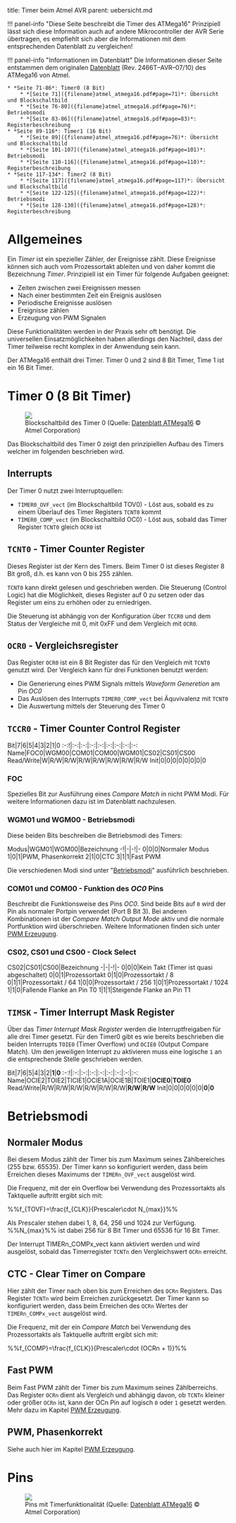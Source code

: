 title: Timer beim Atmel AVR
parent: uebersicht.md

!!! panel-info "Diese Seite beschreibt die Timer des ATMega16"
    Prinzipiell lässt sich diese Information auch auf andere Mikrocontroller der AVR Serie übertragen, es empfiehlt sich
    aber die Informationen mit dem entsprechenden Datenblatt zu vergleichen!

!!! panel-info "Informationen im Datenblatt"
    Die Informationen dieser Seite entstammen dem originalen [Datenblatt]({filename}atmel_atmega16.pdf)
    (Rev. 2466T–AVR–07/10) des ATMega16 von Atmel.

    * *Seite 71-86*: Timer0 (8 Bit)
        * *[Seite 71]({filename}atmel_atmega16.pdf#page=71)*: Übersicht und Blockschaltbild
        * *[Seite 76-80]({filename}atmel_atmega16.pdf#page=76)*: Betriebsmodi
        * *[Seite 83-86]({filename}atmel_atmega16.pdf#page=83)*: Registerbeschreibung
    * *Seite 89-116*: Timer1 (16 Bit)
        * *[Seite 89]({filename}atmel_atmega16.pdf#page=76)*: Übersicht und Blockschaltbild
        * *[Seite 101-107]({filename}atmel_atmega16.pdf#page=101)*: Betriebsmodi
        * *[Seite 110-116]({filename}atmel_atmega16.pdf#page=110)*: Registerbeschreibung
    * *Seite 117-134*: Timer2 (8 Bit)
        * *[Seite 117]({filename}atmel_atmega16.pdf#page=117)*: Übersicht und Blockschaltbild
        * *[Seite 122-125]({filename}atmel_atmega16.pdf#page=122)*: Betriebsmodi
        * *[Seite 128-130]({filename}atmel_atmega16.pdf#page=128)*: Registerbeschreibung

# Allgemeines
Ein *Timer* ist ein spezieller Zähler, der Ereignisse zählt. Diese Ereignisse können sich auch vom Prozessortakt ableiten
und von daher kommt die Bezeichnung *Timer*. Prinzipiell ist ein Timer für folgende Aufgaben geeignet:

* Zeiten zwischen zwei Ereignissen messen
* Nach einer bestimmten Zeit ein Ereignis auslösen
* Periodische Ereignisse auslösen
* Ereignisse zählen
* Erzeugung von PWM Signalen

Diese Funktionalitäten werden in der Praxis sehr oft benötigt. Die universellen Einsatzmöglichkeiten haben allerdings
den Nachteil, dass der Timer teilweise recht komplex in der Anwendung sein kann.

Der ATMega16 enthält drei Timer. Timer 0 und 2 sind 8 Bit Timer, Time 1 ist ein 16 Bit Timer.

# Timer 0 (8 Bit Timer)
<figure><img src="{filename}avr_timer0.svg"><figcaption>Blockschaltbild des Timer 0 (Quelle: <a href="http://www.atmel.com/images/doc2466.pdf">Datenblatt ATMega16</a> &copy; Atmel Corporation)</figcaption></figure>

Das Blockschaltbild des Timer 0 zeigt den prinzipiellen Aufbau des Timers welcher im folgenden beschrieben wird.

## Interrupts
Der Timer 0 nutzt zwei Interruptquellen:

* `TIMER0_OVF_vect` (im Blockschaltbild TOV0) - Löst aus, sobald es zu einem Überlauf des Timer Registers `TCNT0` kommt
* `TIMER0_COMP_vect` (im Blockschaltbild OC0) - Löst aus, sobald das Timer Register `TCNT0` gleich `OCR0` ist

## `TCNT0` - Timer Counter Register 
Dieses Register ist der Kern des Timers. Beim Timer 0 ist dieses Register 8 Bit groß, d.h. es kann von 0 bis 255 zählen.

`TCNT0` kann direkt gelesen und geschrieben werden. Die Steuerung (Control Logic) hat die Möglichkeit, dieses
Register auf 0 zu setzen oder das Register um eins zu erhöhen oder zu erniedrigen.

Die Steuerung ist abhängig von der Konfiguration über `TCCR0` und dem Status der Vergleiche mit 0, mit 0xFF und dem
Vergleich mit `OCR0`.

## `OCR0` - Vergleichsregister 
Das Register `OCR0` ist ein 8 Bit Register das für den Vergleich mit `TCNT0` genutzt wird. Der Vergleich kann für drei 
Funktionen benutzt werden:

* Die Generierung eines PWM Signals mittels *Waveform Generetion* am Pin *OC0*
* Das Auslösen des Interrupts `TIMER0_COMP_vect` bei Äquvivalenz mit `TCNT0`
* Die Auswertung mittels der Steuerung des Timer 0

## `TCCR0` - Timer Counter Control Register 

Bit|7|6|5|4|3|2|1|0
:-:!|:-:|:-:|:-:|:-:|:-:|:-:|:-:|:-:
Name|FOC0|WGM00|COM01|COM00|WGM01|CS02|CS01|CS00
Read/Write|W|R/W|R/W|R/W|R/W|R/W|R/W|R/W
Init|0|0|0|0|0|0|0|0

### FOC
Spezielles Bit zur Ausführung eines *Compare Match* in nicht PWM Modi. Für weitere Informationen dazu ist im Datenblatt
nachzulesen.

### WGM01 und WGM00 - Betriebsmodi
Diese beiden Bits beschreiben die Betriebsmodi des Timers:

Modus|WGM01|WGM00|Bezeichnung
-!|-|-!|-
0|0|0|Normaler Modus
1|0|1|PWM, Phasenkorrekt
2|1|0|CTC
3|1|1|Fast PWM

Die verschiedenen Modi sind unter "<a href="#betriebsmodi_1">Betriebsmodi</a>" ausführlich beschrieben.

### COM01 und COM00 - Funktion des *OC0* Pins
Beschreibt die Funktionsweise des Pins *OC0*. Sind beide Bits auf `0` wird der Pin als normaler Portpin verwendet
(Port B Bit 3). Bei anderen Kombinationen ist der *Compare Match Output Mode* aktiv und die normale Portfunktion wird
überschrieben. Weitere Informationen finden sich unter [PWM Erzeugung]({filename}avr_pwm.md).

### CS02, CS01 und CS00 - Clock Select

CS02|CS01|CS00|Bezeichnung
-|-|-!|-
0|0|0|Kein Takt (Timer ist quasi abgeschaltet)
0|0|1|Prozessortakt
0|1|0|Prozessortakt / 8
0|1|1|Prozessortakt / 64
1|0|0|Prozessortakt / 256
1|0|1|Prozessortakt / 1024
1|1|0|Fallende Flanke an Pin T0
1|1|1|Steigende Flanke an Pin T1

## `TIMSK` - Timer Interrupt Mask Register

Über das *Timer Interrupt Mask Register* werden die Interruptfreigaben für alle drei Timer gesetzt. Für den Timer0 gibt
es wie bereits beschrieben die beiden Interrupts `TOIE0` (Timer Overflow) und `OCIE0` (Output Compare Match). Um den
jeweiligen Interrupt zu aktivieren muss eine logische `1` an die entsprechende Stelle geschrieben werden.

Bit|7|6|5|4|3|2|**1**|**0**
:-:!|:-:|:-:|:-:|:-:|:-:|:-:|:-:|:-:
Name|OCIE2|TOIE2|TICIE1|OCIE1A|OCIE1B|TOIE1|**OCIE0**|**TOIE0**
Read/Write|R/W|R/W|R/W|R/W|R/W|R/W|**R/W**|**R/W**
Init|0|0|0|0|0|0|**0**|**0**

# Betriebsmodi
## Normaler Modus
Bei diesem Modus zählt der Timer bis zum Maximum seines Zählbereiches (255 bzw. 65535). Der Timer kann so konfiguriert
werden, dass beim Erreichen dieses Maximums der `TIMERn_OVF_vect` ausgelöst wird.

Die Frequenz, mit der ein Overflow bei Verwendung des Prozessortakts als Taktquelle auftritt ergibt sich mit:

%%f_{TOVF}=\frac{f_{CLK}}{Prescaler\cdot N_{max}}%%

Als Prescaler stehen dabei 1, 8, 64, 256 und 1024 zur Verfügung. %%N_{max}%% ist dabei 256 für 8 Bit Timer und 65536 für 
16 Bit Timer.

Der Interrupt TIMERn_COMPx_vect kann aktiviert werden und wird ausgelöst, sobald das Timerregister `TCNTn` den
Vergleichswert `OCRn` erreicht.

## CTC - Clear Timer on Compare
Hier zählt der Timer nach oben bis zum Erreichen des `OCRn` Registers. Das Register `TCNTn` wird beim Erreichen
zurückgesetzt. Der Timer kann so konfiguriert werden, dass beim Erreichen des `OCRn` Wertes der `TIMERn_COMPx_vect`
ausgelöst wird.

Die Frequenz, mit der ein *Compare Match* bei Verwendung des Prozessortakts als Taktquelle auftritt ergibt sich mit:

%%f_{COMP}=\frac{f_{CLK}}{Prescaler\cdot (OCRn + 1)}%%

## Fast PWM 
Beim Fast PWM zählt der Timer bis zum Maximum seines Zählberreichs. Das Register `OCRn` dient als Vergleich und abhängig
davon, ob `TCNTn` kleiner oder größer `OCRn` ist, kann der OCn Pin auf logisch `0` oder `1` gesetzt werden. Mehr dazu im Kapitel [PWM Erzeugung]({filename}avr_pwm.md).

## PWM, Phasenkorrekt
Siehe auch hier im Kapitel [PWM Erzeugung]({filename}avr_pwm.md).

# Pins

<figure><img src="{filename}avr_timer_pins.svg"><figcaption>Pins mit Timerfunktionalität (Quelle: <a href="http://www.atmel.com/images/doc2466.pdf">Datenblatt ATMega16</a> &copy; Atmel Corporation)</figcaption></figure>
